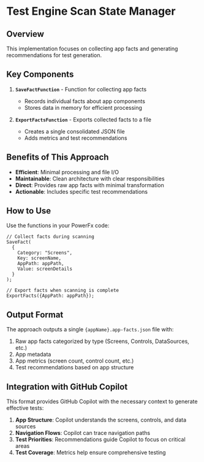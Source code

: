 # Test Engine Scan State Manager

## Overview

This implementation focuses on collecting app facts and generating recommendations for test generation.

## Key Components

1. **`SaveFactFunction`** - Function for collecting app facts
   - Records individual facts about app components
   - Stores data in memory for efficient processing

2. **`ExportFactsFunction`** - Exports collected facts to a file
   - Creates a single consolidated JSON file
   - Adds metrics and test recommendations

## Benefits of This Approach

- **Efficient**: Minimal processing and file I/O
- **Maintainable**: Clean architecture with clear responsibilities
- **Direct**: Provides raw app facts with minimal transformation
- **Actionable**: Includes specific test recommendations

## How to Use

Use the functions in your PowerFx code:

```
// Collect facts during scanning
SaveFact(
  {
    Category: "Screens", 
    Key: screenName, 
    AppPath: appPath, 
    Value: screenDetails
  }
);

// Export facts when scanning is complete
ExportFacts({AppPath: appPath});
```

## Output Format

The approach outputs a single `{appName}.app-facts.json` file with:

1. Raw app facts categorized by type (Screens, Controls, DataSources, etc.)
2. App metadata
3. App metrics (screen count, control count, etc.)
4. Test recommendations based on app structure

## Integration with GitHub Copilot

This format provides GitHub Copilot with the necessary context to generate effective tests:

1. **App Structure**: Copilot understands the screens, controls, and data sources
2. **Navigation Flows**: Copilot can trace navigation paths
3. **Test Priorities**: Recommendations guide Copilot to focus on critical areas
4. **Test Coverage**: Metrics help ensure comprehensive testing
